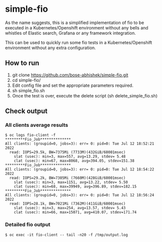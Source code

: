 # simple-fio
As the name suggests, this is a simplified implementation of fio to be executed in a Kubernetes/Openshift environment without any bells and whistles of Elastic search, Grafana or any framework integration. 

This can be used to quickly run some fio tests in a Kubernetes/Openshift environment without any extra configuration. 

## How to run
1. git clone https://github.com/bose-abhishek/simple-fio.git
2. cd simple-fio/
3. Edit config file and set the appropriate parameters required.
4. sh simple_fio.sh
5. Once the test is over, execute the delete script (sh delete_simple_fio.sh)

## Check output

### All clients average results 
```
$ oc logs fio-client -f 
*********Fio_Job**************
All clients: (groupid=0, jobs=3): err= 0: pid=0: Tue Jul 12 18:52:21 2022
  read: IOPS=29.5k, BW=7375Mi (7733M)(432GiB/60001msec)
    slat (usec): min=3, max=557, avg=13.29, stdev= 5.48
    clat (usec): min=67, max=8068, avg=394.05, stdev=151.38
*********Fio_Job**************
All clients: (groupid=0, jobs=3): err= 0: pid=0: Tue Jul 12 18:54:22 2022
  read: IOPS=29.2k, BW=7305Mi (7660M)(428GiB/60001msec)
    slat (usec): min=3, max=1151, avg=13.22, stdev= 5.50
    clat (usec): min=68, max=39949, avg=396.89, stdev=182.15
*********Fio_Job**************
All clients: (groupid=0, jobs=3): err= 0: pid=0: Tue Jul 12 18:56:24 2022
  read: IOPS=28.1k, BW=7021Mi (7362M)(411GiB/60001msec)
    slat (usec): min=3, max=254, avg=13.57, stdev= 5.43
    clat (usec): min=66, max=15071, avg=410.07, stdev=171.74
```

### Detailed fio output
```
$ oc exec -it fio-client -- tail -n20 -f /tmp/output.log 
```
